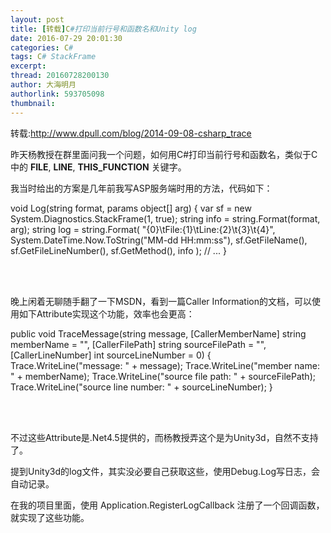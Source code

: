 ```yaml
---
layout: post
title: [转载]C#打印当前行号和函数名和Unity log
date: 2016-07-29 20:01:30
categories: C#
tags: C# StackFrame 
excerpt:
thread: 20160728200130
author: 大海明月
authorlink: 593705098
thumbnail:
---
```



<p>转载:<a href="http://www.dpull.com/blog/2014-09-08-csharp_trace" targets="_blank">http://www.dpull.com/blog/2014-09-08-csharp_trace</a> </p>

昨天杨教授在群里面问我一个问题，如何用C#打印当前行号和函数名，类似于C中的 __FILE__, __LINE__, __THIS_FUNCTION__ 关键字。 <br>

我当时给出的方案是几年前我写ASP服务端时用的方法，代码如下：


void Log(string format, params object[] arg)
{
	var sf = new System.Diagnostics.StackFrame(1, true);
	string info = string.Format(format, arg);
	string log = string.Format(
		"{0}\tFile:{1}\tLine:{2}\t{3}\t{4}",
		System.DateTime.Now.ToString("MM-dd HH:mm:ss"), 
		sf.GetFileName(), 
		sf.GetFileLineNumber(), 
		sf.GetMethod(), 
		info
	);
	// ...
}

<br><br>

晚上闲着无聊随手翻了一下MSDN，看到一篇Caller Information的文档，可以使用如下Attribute实现这个功能，效率也会更高：

public void TraceMessage(string message,
        [CallerMemberName] string memberName = "",
        [CallerFilePath] string sourceFilePath = "",
        [CallerLineNumber] int sourceLineNumber = 0)
{
    Trace.WriteLine("message: " + message);
    Trace.WriteLine("member name: " + memberName);
    Trace.WriteLine("source file path: " + sourceFilePath);
    Trace.WriteLine("source line number: " + sourceLineNumber);
}

<br><br>
<p>不过这些Attribute是.Net4.5提供的，而杨教授弄这个是为Unity3d，自然不支持了。</p>

<p>提到Unity3d的log文件，其实没必要自己获取这些，使用Debug.Log写日志，会自动记录。 </p>

<p>在我的项目里面，使用 Application.RegisterLogCallback 注册了一个回调函数，就实现了这些功能。 </p>